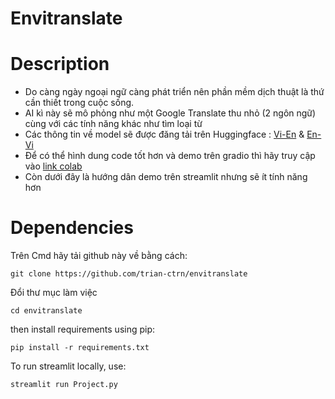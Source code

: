 # Envitranslate
# Description
- Do càng ngày ngoại ngữ càng phát triển nên phần mềm dịch thuật là thứ cần thiết trong cuộc sống.
- AI kì này sẽ mô phỏng như một Google Translate thu nhỏ (2 ngôn ngữ) cùng với các tính năng khác như tìm loại từ
- Các thông tin về model sẽ được đăng tải trên Huggingface : [Vi-En](https://huggingface.co/Yama/yamavi) & [En-Vi](https://huggingface.co/Yama/yamaen)
- Để có thể hình dung code tốt hơn và demo trên gradio thì hãy truy cập vào [link colab](https://github.com/trian-ctrn/envitranslate/blob/main/entovitrans.ipynb)
- Còn dưới đây là hướng dân demo trên streamlit nhưng sẽ ít tính năng hơn 

# Dependencies
Trên Cmd hãy tải github này về bằng cách:
```
git clone https://github.com/trian-ctrn/envitranslate
```
Đổi thư mục làm việc
```
cd envitranslate
```

then install requirements using pip:
```
pip install -r requirements.txt
```
To run streamlit locally, use:
```
streamlit run Project.py
```


